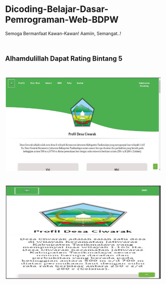 # Dicoding-Belajar-Dasar-Pemrograman-Web-BDPW
Semoga Bermanfaat Kawan-Kawan! Aamiin, Semangat..!

<br>

## Alhamdulillah Dapat Rating Bintang 5 
<br>
<p align="center">
    <img src="ss.jpg" width="500" height="300">
</p>

<br>
<p align="center">
    <img src="ss1.jpg" width="500" height="300">
</p>

<br>